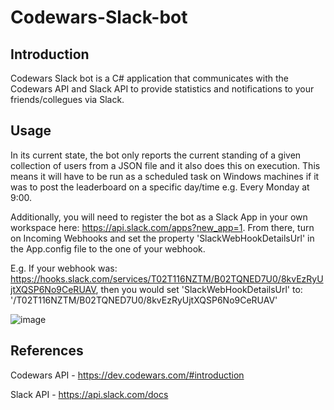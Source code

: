 # Codewars-Slack-bot

## Introduction
Codewars Slack bot is a C# application that communicates with the Codewars API and Slack API to provide statistics and notifications to your friends/collegues via Slack.

## Usage
In its current state, the bot only reports the current standing of a given collection of users from a JSON file and it also does this on execution. This means it will have to be run as a scheduled task on Windows machines if it was to post the leaderboard on a specific day/time e.g. Every Monday at 9:00.

Additionally, you will need to register the bot as a Slack App in your own workspace here: https://api.slack.com/apps?new_app=1. From there, turn on Incoming Webhooks and set the property 'SlackWebHookDetailsUrl' in the App.config file to the one of your webhook.

E.g. If your webhook was: https://hooks.slack.com/services/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, then you would set 'SlackWebHookDetailsUrl' to: '/T02T116NZTM/B02TQNED7U0/8kvEzRyUjtXQSP6No9CeRUAV'
     
![image](https://user-images.githubusercontent.com/8987004/148583293-d8f118bc-4feb-4045-b216-2c86a3cc760b.png)


## References
Codewars API - https://dev.codewars.com/#introduction

Slack API - https://api.slack.com/docs
